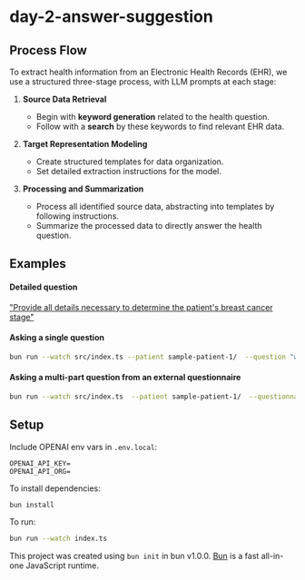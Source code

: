 # day-2-answer-suggestion

## Process Flow

To extract health information from an Electronic Health Records (EHR), we use a structured three-stage process, with LLM prompts at each stage:

1. **Source Data Retrieval**
   - Begin with **keyword generation** related to the health question.
   - Follow with a **search** by these keywords to find relevant EHR data.

2. **Target Representation Modeling**
   - Create structured templates for data organization.
   - Set detailed extraction instructions for the model.

3. **Processing and Summarization**
   - Process all identified source data, abstracting into templates by following instructions.
   - Summarize the processed data to directly answer the health question.

## Examples

#### Detailed question

["Provide all details necessary to determine the patient's breast cancer stage"](outputs/provide-all-details-needed-to-determine-the-breast-cancer-stage.md)


#### Asking a single question
```sh
bun run --watch src/index.ts --patient sample-patient-1/  --question "what stage breast cancer was found?"
```

#### Asking a multi-part question from an external questionnaire

```sh
bun run --watch src/index.ts  --patient sample-patient-1/  --questionnairefile questionnaires/biopsy.json  
```

## Setup
Include OPENAI env vars in `.env.local`:
```
OPENAI_API_KEY=
OPENAI_API_ORG=
```

To install dependencies:

```bash
bun install
```

To run:

```bash
bun run --watch index.ts
```

This project was created using `bun init` in bun v1.0.0. [Bun](https://bun.sh) is a fast all-in-one JavaScript runtime.
